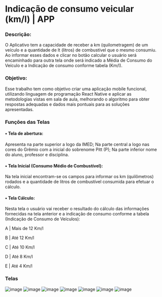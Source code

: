 # Indicação de consumo veicular (km/l) | APP
### Descrição:
O Aplicativo tem a capacidade de receber a km (quilometragem) de um veículo e a quantidade de lt (litros) de combustível que o mesmo consumiu.   Ao informar esses dados e clicar no botão calcular o usuário será encaminhado para outra tela onde será indicado a Média de Consumo do Veículo e a Indicação de consumo conforme tabela (Km/l).

### Objetivo:
Esse trabalho tem como objetivo criar uma aplicação mobile funcional, utilizando linguagem de programação React Native e aplicar as metodologias vistas em sala de aula, melhorando o algoritmo para obter respostas adequadas e dados mais pontuais para as soluções apresentadas.

### Funções das Telas
#### •	Tela de abertura:
Apresenta na parte superior a logo da IMED;
Na parte central a logo nas cores do Grêmio com a inicial do sobrenome Pitt (P);
Na parte inferior nome do aluno, professor e disciplina.
#### •	Tela Inicial (Consumo Médio de Combustível):
Na tela inicial encontram-se os campos para informar os km (quilômetros) rodados e a quantidade de litros de combustível consumida para efetuar o cálculo. 
#### •	Tela Cálculo:
Nesta tela o usuário vai receber o resultado do cálculo das informações fornecidas na tela anterior e a indicação de consumo conforme a tabela (Indicação de Consumo de Veículos):

A  |  Mais de 12 Km/l

B  |  Até 12 Km/l

C  |  Até 10 Km/l 

D  |  Até 8 Km/l 

E  |  Até 4 Km/l


### Telas
![image](https://user-images.githubusercontent.com/67445573/164532897-875e97e2-d037-42b5-94a0-32fb13954ea8.png)
![image](https://user-images.githubusercontent.com/67445573/164532921-426d34c3-5a77-41dc-be13-b644422aae62.png)
![image](https://user-images.githubusercontent.com/67445573/164532973-b66422c3-aae5-47c7-bbfd-a042cb0d3cf9.png)
![image](https://user-images.githubusercontent.com/67445573/164532983-4efe47c6-b50e-421e-92c8-0e6add0ef74e.png)
![image](https://user-images.githubusercontent.com/67445573/164532994-045e6a29-a0ff-40de-b9bc-675e8451788a.png)
![image](https://user-images.githubusercontent.com/67445573/164533004-1d737dfa-db8c-4e22-8784-a4402f695346.png)
![image](https://user-images.githubusercontent.com/67445573/164533013-ec215c6b-c4de-4886-838c-ac5800f4095e.png)
